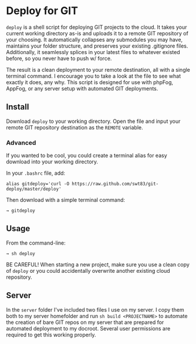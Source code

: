 # Deploy for GIT #

``deploy`` is a shell script for deploying GIT projects to the cloud.  It takes your current working directory as-is and uploads it to a remote GIT repository of your choosing.  It automatically collapses any submodules you may have, maintains your folder structure, and preserves your existing .gitignore files.  Additionally, it seamlessly splices in your latest files to whatever existed before, so you never have to push w/ force.

The result is a clean deployment to your remote destination, all with a single terminal command.  I encourage you to take a look at the file to see what exactly it does, any why.  This script is designed for use with phpFog, AppFog, or any server setup with automated GIT deployments.

## Install ##

Download ``deploy`` to your working directory. Open the file and input your remote GIT repository destination as the ``REMOTE`` variable.

### Advanced ###

If you wanted to be cool, you could create a terminal alias for easy download into your working directory.

In your ``.bashrc`` file, add:

```
alias gitdeploy='curl -O https://raw.github.com/swt83/git-deploy/master/deploy'
```

Then download with a simple terminal command:

```
→ gitdeploy
```

## Usage ##

From the command-line:

```
→ sh deploy
```

BE CAREFUL! When starting a new project, make sure you use a clean copy of ``deploy`` or you could accidentally overwrite another existing cloud repository.

## Server ##

In the ``server`` folder I've included two files I use on my server.  I copy them both to my server homefolder and run ``sh build <PROJECTNAME>`` to automate the creation of bare GIT repos on my server that are prepared for automated deployment to my docroot. Several user permissions are required to get this working properly.
